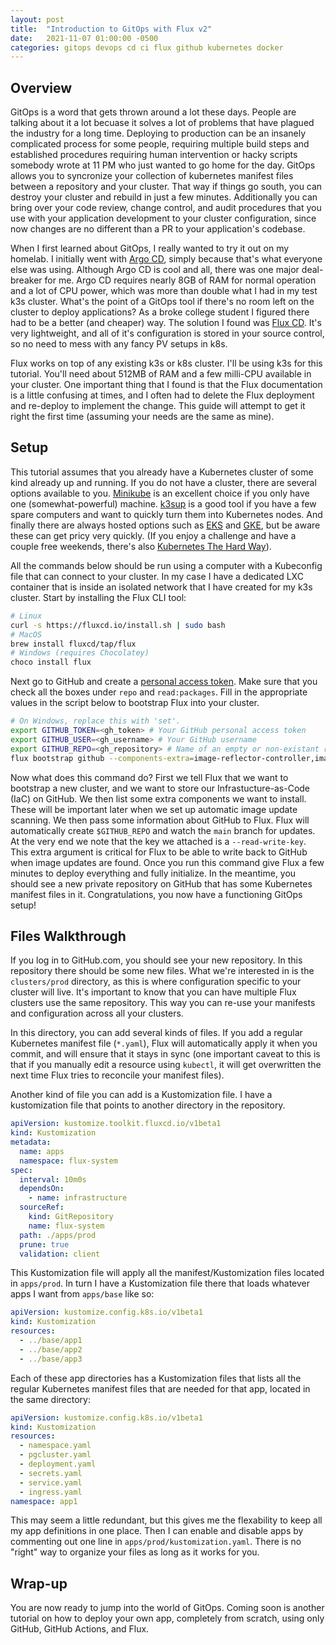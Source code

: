 ```yaml
---
layout: post
title:  "Introduction to GitOps with Flux v2"
date:   2021-11-07 01:00:00 -0500
categories: gitops devops cd ci flux github kubernetes docker
---
```


## Overview
GitOps is a word that gets thrown around a lot these days. People are talking about it a lot becuase it solves a lot of problems that have plagued the industry for a long time. Deploying to production can be an insanely complicated process for some people, requiring multiple build steps and established procedures requiring human intervention or hacky scripts somebody wrote at 11 PM who just wanted to go home for the day. GitOps allows you to syncronize your collection of kubernetes manifest files between a repository and your cluster. That way if things go south, you can destroy your cluster and rebuild in just a few minutes. Additionally you can bring over your code review, change control, and audit procedures that you use with your application development to your cluster configuration, since now changes are no different than a PR to your application's codebase.

When I first learned about GitOps, I really wanted to try it out on my homelab. I initially went with [Argo CD](https://argoproj.github.io/cd/), simply because that's what everyone else was using. Although Argo CD is cool and all, there was one major deal-breaker for me. Argo CD requires nearly 8GB of RAM for normal operation and a lot of CPU power, which was more than double what I had in my test k3s cluster. What's the point of a GitOps tool if there's no room left on the cluster to deploy applications? As a broke college student I figured there had to be a better (and cheaper) way. The solution I found was [Flux CD](https://github.com/fluxcd/flux). It's very lightweight, and all of it's configuration is stored in your source control, so no need to mess with any fancy PV setups in k8s.

Flux works on top of any existing k3s or k8s cluster. I'll be using k3s for this tutorial. You'll need about 512MB of RAM and a few milli-CPU available in your cluster. One important thing that I found is that the Flux documentation is a little confusing at times, and I often had to delete the Flux deployment and re-deploy to implement the change. This guide will attempt to get it right the first time (assuming your needs are the same as mine).

## Setup
This tutorial assumes that you already have a Kubernetes cluster of some kind already up and running. If you do not have a cluster, there are several options available to you. [Minikube](https://minikube.sigs.k8s.io/docs/) is an excellent choice if you only have one (somewhat-powerful) machine. [k3sup](https://github.com/alexellis/k3sup) is a good tool if you have a few spare computers and want to quickly turn them into Kubernetes nodes. And finally there are always hosted options such as [EKS](https://aws.amazon.com/eks/) and [GKE](https://cloud.google.com/kubernetes-engine/), but be aware these can get pricy very quickly. (If you enjoy a challenge and have a couple free weekends, there's also [Kubernetes The Hard Way](https://github.com/kelseyhightower/kubernetes-the-hard-way)).

All the commands below should be run using a computer with a Kubeconfig file that can connect to your cluster. In my case I have a dedicated LXC container that is inside an isolated network that I have created for my k3s cluster. Start by installing the Flux CLI tool:
```bash
# Linux
curl -s https://fluxcd.io/install.sh | sudo bash
# MacOS
brew install fluxcd/tap/flux
# Windows (requires Chocolatey)
choco install flux
```
Next go to GitHub and create a [personal access token](https://github.com/settings/tokens). Make sure that you check all the boxes under `repo` and `read:packages`. Fill in the appropriate values in the script below to bootstrap Flux into your cluster.

```bash
# On Windows, replace this with 'set'.
export GITHUB_TOKEN=<gh_token> # Your GitHub personal access token
export GITHUB_USER=<gh_username> # Your GitHub username
export GITHUB_REPO=<gh_repository> # Name of an empty or non-existant repository on your GitHub account (e.g. cluster-iac)
flux bootstrap github --components-extra=image-reflector-controller,image-automation-controller --owner=$GITHUB_USER --repository=$GITHUB_REPO --branch=main --path=./clusters/prod --personal --read-write-key
```

Now what does this command do? First we tell Flux that we want to bootstrap a new cluster, and we want to store our Infrastucture-as-Code (IaC) on GitHub. We then list some extra components we want to install. These will be important later when we set up automatic image update scanning. We then pass some information about GitHub to Flux. Flux will automatically create `$GITHUB_REPO` and watch the `main` branch for updates. At the very end we note that the key we attached is a `--read-write-key`. This extra argument is critical for Flux to be able to write back to GitHub when image updates are found. Once you run this command give Flux a few minutes to deploy everything and fully initialize. In the meantime, you should see a new private repository on GitHub that has some Kubernetes manifest files in it. Congratulations, you now have a functioning GitOps setup!

## Files Walkthrough
If you log in to GitHub.com, you should see your new repository. In this repository there should be some new files. What we're interested in is the `clusters/prod` directory, as this is where configuration specific to your cluster will live. It's important to know that you can have multiple Flux clusters use the same repository. This way you can re-use your manifests and configuration across all your clusters.

In this directory, you can add several kinds of files. If you add a regular Kubernetes manifest file (`*.yaml`), Flux will automatically apply it when you commit, and will ensure that it stays in sync (one important caveat to this is that if you manually edit a resource using `kubectl`, it will get overwritten the next time Flux tries to reconcile your manifest files).

Another kind of file you can add is a Kustomization file. I have a kustomization file that points to another directory in the repository.
```yaml
apiVersion: kustomize.toolkit.fluxcd.io/v1beta1
kind: Kustomization
metadata:
  name: apps
  namespace: flux-system
spec:
  interval: 10m0s
  dependsOn:
    - name: infrastructure
  sourceRef:
    kind: GitRepository
    name: flux-system
  path: ./apps/prod
  prune: true
  validation: client
```
This Kustomization file will apply all the manifest/Kustomization files located in `apps/prod`. In turn I have a Kustomization file there that loads whatever apps I want from `apps/base` like so:
```yaml
apiVersion: kustomize.config.k8s.io/v1beta1
kind: Kustomization
resources:
  - ../base/app1
  - ../base/app2
  - ../base/app3
```
Each of these app directories has a Kustomization files that lists all the regular Kubernetes manifest files that are needed for that app, located in the same directory:
```yaml
apiVersion: kustomize.config.k8s.io/v1beta1
kind: Kustomization
resources:
  - namespace.yaml
  - pgcluster.yaml
  - deployment.yaml
  - secrets.yaml
  - service.yaml
  - ingress.yaml
namespace: app1
```
This may seem a little redundant, but this gives me the flexability to keep all my app definitions in one place. Then I can enable and disable apps by commenting out one line in `apps/prod/kustomization.yaml`. There is no "right" way to organize your files as long as it works for you.

## Wrap-up
You are now ready to jump into the world of GitOps. Coming soon is another tutorial on how to deploy your own app, completely from scratch, using only GitHub, GitHub Actions, and Flux.

